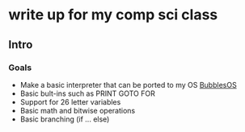 # write up for my comp sci class

## Intro
### Goals
- Make a basic interpreter that can be ported to my OS [BubblesOS](https://github.com/z3roco01/BubblesOS)
- Basic bult-ins such as PRINT GOTO FOR
- Support for 26 letter variables
- Basic math and bitwise operations
- Basic branching (if ... else)

